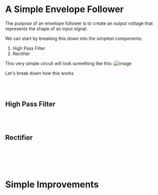 # A Simple Envelope Follower

The purpose of an envelope follower is to create an output voltage that represents the shape of an input signal.

We can start by breaking this down into the simplest components:
1. High Pass Filter
2. Rectifier

This very simple circuit will look something like this:
![image](https://github.com/user-attachments/assets/5d32deee-9dfc-4b2e-84df-41cdc3021190)

Let's break down how this works


</br></br>
## High Pass Filter


</br></br>
## Rectifier


</br></br>
---
# Simple Improvements


